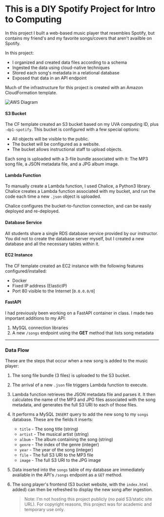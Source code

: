 # This is a DIY Spotify Project for Intro to Computing

In this project I built a web-based music player that resembles Spotify, but contains my friend's and my favorite songs/covers that aren't availble on Spotify. 

In this project:
- I organized and created data files according to a schema
- Ingested the data using cloud-native techniques
- Stored each song's metadata in a relational database
- Exposed that data in an API endpoint


Much of the infrastructure for this project is created with an Amazon CloudFormation template.

![AWS Diagram](https://s3.amazonaws.com/nem2p-dp1-spotify/diagram.png)

#### S3 Bucket

The CF template created an S3 bucket based on my UVA computing ID, plus `-dp1-spotify`. 
This bucket is configured with a few special options:

- All objects will be visible to the public.
- The bucket will be configured as a website.
- The bucket allows instructional staff to upload objects.

Each song is uploaded with a 3-file bundle associated with it: The MP3 song file, a JSON metadata file, and a JPG album image.


#### Lambda Function

To manually create a Lambda function, I used Chalice, a Python3 library. 
Chalice creates a Lambda function associated with my bucket, and run the code each time a new `.json` object is uploaded.

Chalice configures the bucket-to-function connection, and can be easily deployed and re-deployed.

#### Database Service

All students share a single RDS database service provided by our instructor. 
You did not to create the database server myself, but I created a new database and all the necessary tables within it.

#### EC2 Instance

The CF template created an EC2 instance with the following features configured/installed:

- Docker
- Fixed IP address (ElasticIP)
- Port 80 visible to the Internet [`0.0.0.0/0`]

#### FastAPI

I had previously been working on a FastAPI container in class. 
I made two important additions to my API:

1. MySQL connection libraries
2. A new `/songs` endpoint using the **GET** method that lists song metadata

- - -

### Data Flow 

These are the steps that  occur when a new song is added to the music player:

1. The song file bundle (3 files) is uploaded to the S3 bucket.
2. The arrival of a new `.json` file triggers Lambda function to execute.
3. Lambda function retrieves the JSON metadata file and parses it. It then calculates the name of the MP3 and JPG files associated with the song metadata, and generates the full S3 URI to each of those files.
4. It performs a MySQL `INSERT` query to add the new song to my `songs` database. These are the fields it inserts:
   - `title` - The song title (string)
   - `artist` - The musical artist (string)
   - `album` - The album containing the song (string)
   - `genre` - The index of the genre (integer)
   - `year` - The year of the song (integer)
   - `file` - The full S3 URI to the MP3 file
   - `image` - The full S3 URI to the JPG image
5. Data inserted into the `songs` table of my database are immediately available in the API's `/songs` endpoint as a `GET` method. 
6. The song player's frontend (S3 bucket website, with the `index.html` added) can then be refreshed to display the new song after ingestion.

   > Note: I’m not hosting this project publicly (no paid S3/static site URL). For copyright reasons, this project was for academic and temporary use only.
